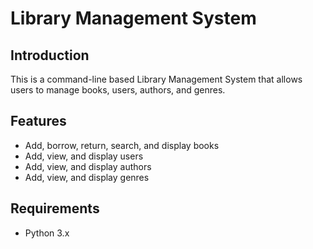 # Library Management System

## Introduction

This is a command-line based Library Management System that allows users to manage books, users, authors, and genres.

## Features

- Add, borrow, return, search, and display books
- Add, view, and display users
- Add, view, and display authors
- Add, view, and display genres

## Requirements

- Python 3.x
